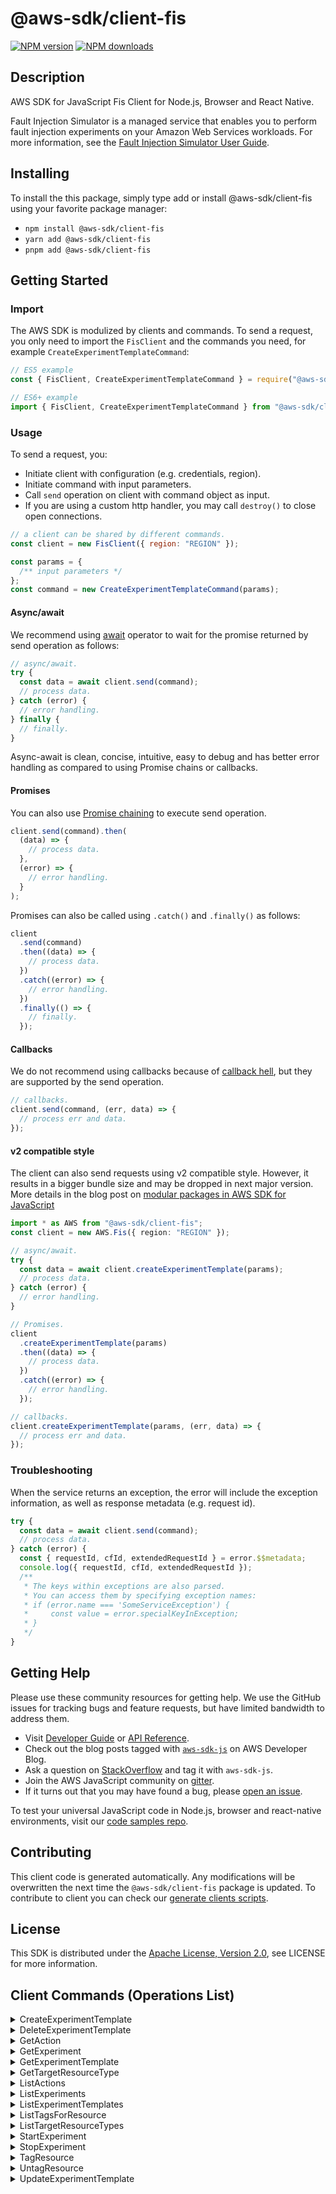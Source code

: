 <!-- generated file, do not edit directly -->

# @aws-sdk/client-fis

[![NPM version](https://img.shields.io/npm/v/@aws-sdk/client-fis/latest.svg)](https://www.npmjs.com/package/@aws-sdk/client-fis)
[![NPM downloads](https://img.shields.io/npm/dm/@aws-sdk/client-fis.svg)](https://www.npmjs.com/package/@aws-sdk/client-fis)

## Description

AWS SDK for JavaScript Fis Client for Node.js, Browser and React Native.

<p>Fault Injection Simulator is a managed service that enables you to perform fault injection
experiments on your Amazon Web Services workloads. For more information, see the <a href="https://docs.aws.amazon.com/fis/latest/userguide/">Fault Injection Simulator User Guide</a>.</p>

## Installing

To install the this package, simply type add or install @aws-sdk/client-fis
using your favorite package manager:

- `npm install @aws-sdk/client-fis`
- `yarn add @aws-sdk/client-fis`
- `pnpm add @aws-sdk/client-fis`

## Getting Started

### Import

The AWS SDK is modulized by clients and commands.
To send a request, you only need to import the `FisClient` and
the commands you need, for example `CreateExperimentTemplateCommand`:

```js
// ES5 example
const { FisClient, CreateExperimentTemplateCommand } = require("@aws-sdk/client-fis");
```

```ts
// ES6+ example
import { FisClient, CreateExperimentTemplateCommand } from "@aws-sdk/client-fis";
```

### Usage

To send a request, you:

- Initiate client with configuration (e.g. credentials, region).
- Initiate command with input parameters.
- Call `send` operation on client with command object as input.
- If you are using a custom http handler, you may call `destroy()` to close open connections.

```js
// a client can be shared by different commands.
const client = new FisClient({ region: "REGION" });

const params = {
  /** input parameters */
};
const command = new CreateExperimentTemplateCommand(params);
```

#### Async/await

We recommend using [await](https://developer.mozilla.org/en-US/docs/Web/JavaScript/Reference/Operators/await)
operator to wait for the promise returned by send operation as follows:

```js
// async/await.
try {
  const data = await client.send(command);
  // process data.
} catch (error) {
  // error handling.
} finally {
  // finally.
}
```

Async-await is clean, concise, intuitive, easy to debug and has better error handling
as compared to using Promise chains or callbacks.

#### Promises

You can also use [Promise chaining](https://developer.mozilla.org/en-US/docs/Web/JavaScript/Guide/Using_promises#chaining)
to execute send operation.

```js
client.send(command).then(
  (data) => {
    // process data.
  },
  (error) => {
    // error handling.
  }
);
```

Promises can also be called using `.catch()` and `.finally()` as follows:

```js
client
  .send(command)
  .then((data) => {
    // process data.
  })
  .catch((error) => {
    // error handling.
  })
  .finally(() => {
    // finally.
  });
```

#### Callbacks

We do not recommend using callbacks because of [callback hell](http://callbackhell.com/),
but they are supported by the send operation.

```js
// callbacks.
client.send(command, (err, data) => {
  // process err and data.
});
```

#### v2 compatible style

The client can also send requests using v2 compatible style.
However, it results in a bigger bundle size and may be dropped in next major version. More details in the blog post
on [modular packages in AWS SDK for JavaScript](https://aws.amazon.com/blogs/developer/modular-packages-in-aws-sdk-for-javascript/)

```ts
import * as AWS from "@aws-sdk/client-fis";
const client = new AWS.Fis({ region: "REGION" });

// async/await.
try {
  const data = await client.createExperimentTemplate(params);
  // process data.
} catch (error) {
  // error handling.
}

// Promises.
client
  .createExperimentTemplate(params)
  .then((data) => {
    // process data.
  })
  .catch((error) => {
    // error handling.
  });

// callbacks.
client.createExperimentTemplate(params, (err, data) => {
  // process err and data.
});
```

### Troubleshooting

When the service returns an exception, the error will include the exception information,
as well as response metadata (e.g. request id).

```js
try {
  const data = await client.send(command);
  // process data.
} catch (error) {
  const { requestId, cfId, extendedRequestId } = error.$$metadata;
  console.log({ requestId, cfId, extendedRequestId });
  /**
   * The keys within exceptions are also parsed.
   * You can access them by specifying exception names:
   * if (error.name === 'SomeServiceException') {
   *     const value = error.specialKeyInException;
   * }
   */
}
```

## Getting Help

Please use these community resources for getting help.
We use the GitHub issues for tracking bugs and feature requests, but have limited bandwidth to address them.

- Visit [Developer Guide](https://docs.aws.amazon.com/sdk-for-javascript/v3/developer-guide/welcome.html)
  or [API Reference](https://docs.aws.amazon.com/AWSJavaScriptSDK/v3/latest/index.html).
- Check out the blog posts tagged with [`aws-sdk-js`](https://aws.amazon.com/blogs/developer/tag/aws-sdk-js/)
  on AWS Developer Blog.
- Ask a question on [StackOverflow](https://stackoverflow.com/questions/tagged/aws-sdk-js) and tag it with `aws-sdk-js`.
- Join the AWS JavaScript community on [gitter](https://gitter.im/aws/aws-sdk-js-v3).
- If it turns out that you may have found a bug, please [open an issue](https://github.com/aws/aws-sdk-js-v3/issues/new/choose).

To test your universal JavaScript code in Node.js, browser and react-native environments,
visit our [code samples repo](https://github.com/aws-samples/aws-sdk-js-tests).

## Contributing

This client code is generated automatically. Any modifications will be overwritten the next time the `@aws-sdk/client-fis` package is updated.
To contribute to client you can check our [generate clients scripts](https://github.com/aws/aws-sdk-js-v3/tree/main/scripts/generate-clients).

## License

This SDK is distributed under the
[Apache License, Version 2.0](http://www.apache.org/licenses/LICENSE-2.0),
see LICENSE for more information.

## Client Commands (Operations List)

<details>
<summary>
CreateExperimentTemplate
</summary>

[Command API Reference](https://docs.aws.amazon.com/AWSJavaScriptSDK/v3/latest/clients/client-fis/classes/createexperimenttemplatecommand.html) / [Input](https://docs.aws.amazon.com/AWSJavaScriptSDK/v3/latest/clients/client-fis/interfaces/createexperimenttemplatecommandinput.html) / [Output](https://docs.aws.amazon.com/AWSJavaScriptSDK/v3/latest/clients/client-fis/interfaces/createexperimenttemplatecommandoutput.html)

</details>
<details>
<summary>
DeleteExperimentTemplate
</summary>

[Command API Reference](https://docs.aws.amazon.com/AWSJavaScriptSDK/v3/latest/clients/client-fis/classes/deleteexperimenttemplatecommand.html) / [Input](https://docs.aws.amazon.com/AWSJavaScriptSDK/v3/latest/clients/client-fis/interfaces/deleteexperimenttemplatecommandinput.html) / [Output](https://docs.aws.amazon.com/AWSJavaScriptSDK/v3/latest/clients/client-fis/interfaces/deleteexperimenttemplatecommandoutput.html)

</details>
<details>
<summary>
GetAction
</summary>

[Command API Reference](https://docs.aws.amazon.com/AWSJavaScriptSDK/v3/latest/clients/client-fis/classes/getactioncommand.html) / [Input](https://docs.aws.amazon.com/AWSJavaScriptSDK/v3/latest/clients/client-fis/interfaces/getactioncommandinput.html) / [Output](https://docs.aws.amazon.com/AWSJavaScriptSDK/v3/latest/clients/client-fis/interfaces/getactioncommandoutput.html)

</details>
<details>
<summary>
GetExperiment
</summary>

[Command API Reference](https://docs.aws.amazon.com/AWSJavaScriptSDK/v3/latest/clients/client-fis/classes/getexperimentcommand.html) / [Input](https://docs.aws.amazon.com/AWSJavaScriptSDK/v3/latest/clients/client-fis/interfaces/getexperimentcommandinput.html) / [Output](https://docs.aws.amazon.com/AWSJavaScriptSDK/v3/latest/clients/client-fis/interfaces/getexperimentcommandoutput.html)

</details>
<details>
<summary>
GetExperimentTemplate
</summary>

[Command API Reference](https://docs.aws.amazon.com/AWSJavaScriptSDK/v3/latest/clients/client-fis/classes/getexperimenttemplatecommand.html) / [Input](https://docs.aws.amazon.com/AWSJavaScriptSDK/v3/latest/clients/client-fis/interfaces/getexperimenttemplatecommandinput.html) / [Output](https://docs.aws.amazon.com/AWSJavaScriptSDK/v3/latest/clients/client-fis/interfaces/getexperimenttemplatecommandoutput.html)

</details>
<details>
<summary>
GetTargetResourceType
</summary>

[Command API Reference](https://docs.aws.amazon.com/AWSJavaScriptSDK/v3/latest/clients/client-fis/classes/gettargetresourcetypecommand.html) / [Input](https://docs.aws.amazon.com/AWSJavaScriptSDK/v3/latest/clients/client-fis/interfaces/gettargetresourcetypecommandinput.html) / [Output](https://docs.aws.amazon.com/AWSJavaScriptSDK/v3/latest/clients/client-fis/interfaces/gettargetresourcetypecommandoutput.html)

</details>
<details>
<summary>
ListActions
</summary>

[Command API Reference](https://docs.aws.amazon.com/AWSJavaScriptSDK/v3/latest/clients/client-fis/classes/listactionscommand.html) / [Input](https://docs.aws.amazon.com/AWSJavaScriptSDK/v3/latest/clients/client-fis/interfaces/listactionscommandinput.html) / [Output](https://docs.aws.amazon.com/AWSJavaScriptSDK/v3/latest/clients/client-fis/interfaces/listactionscommandoutput.html)

</details>
<details>
<summary>
ListExperiments
</summary>

[Command API Reference](https://docs.aws.amazon.com/AWSJavaScriptSDK/v3/latest/clients/client-fis/classes/listexperimentscommand.html) / [Input](https://docs.aws.amazon.com/AWSJavaScriptSDK/v3/latest/clients/client-fis/interfaces/listexperimentscommandinput.html) / [Output](https://docs.aws.amazon.com/AWSJavaScriptSDK/v3/latest/clients/client-fis/interfaces/listexperimentscommandoutput.html)

</details>
<details>
<summary>
ListExperimentTemplates
</summary>

[Command API Reference](https://docs.aws.amazon.com/AWSJavaScriptSDK/v3/latest/clients/client-fis/classes/listexperimenttemplatescommand.html) / [Input](https://docs.aws.amazon.com/AWSJavaScriptSDK/v3/latest/clients/client-fis/interfaces/listexperimenttemplatescommandinput.html) / [Output](https://docs.aws.amazon.com/AWSJavaScriptSDK/v3/latest/clients/client-fis/interfaces/listexperimenttemplatescommandoutput.html)

</details>
<details>
<summary>
ListTagsForResource
</summary>

[Command API Reference](https://docs.aws.amazon.com/AWSJavaScriptSDK/v3/latest/clients/client-fis/classes/listtagsforresourcecommand.html) / [Input](https://docs.aws.amazon.com/AWSJavaScriptSDK/v3/latest/clients/client-fis/interfaces/listtagsforresourcecommandinput.html) / [Output](https://docs.aws.amazon.com/AWSJavaScriptSDK/v3/latest/clients/client-fis/interfaces/listtagsforresourcecommandoutput.html)

</details>
<details>
<summary>
ListTargetResourceTypes
</summary>

[Command API Reference](https://docs.aws.amazon.com/AWSJavaScriptSDK/v3/latest/clients/client-fis/classes/listtargetresourcetypescommand.html) / [Input](https://docs.aws.amazon.com/AWSJavaScriptSDK/v3/latest/clients/client-fis/interfaces/listtargetresourcetypescommandinput.html) / [Output](https://docs.aws.amazon.com/AWSJavaScriptSDK/v3/latest/clients/client-fis/interfaces/listtargetresourcetypescommandoutput.html)

</details>
<details>
<summary>
StartExperiment
</summary>

[Command API Reference](https://docs.aws.amazon.com/AWSJavaScriptSDK/v3/latest/clients/client-fis/classes/startexperimentcommand.html) / [Input](https://docs.aws.amazon.com/AWSJavaScriptSDK/v3/latest/clients/client-fis/interfaces/startexperimentcommandinput.html) / [Output](https://docs.aws.amazon.com/AWSJavaScriptSDK/v3/latest/clients/client-fis/interfaces/startexperimentcommandoutput.html)

</details>
<details>
<summary>
StopExperiment
</summary>

[Command API Reference](https://docs.aws.amazon.com/AWSJavaScriptSDK/v3/latest/clients/client-fis/classes/stopexperimentcommand.html) / [Input](https://docs.aws.amazon.com/AWSJavaScriptSDK/v3/latest/clients/client-fis/interfaces/stopexperimentcommandinput.html) / [Output](https://docs.aws.amazon.com/AWSJavaScriptSDK/v3/latest/clients/client-fis/interfaces/stopexperimentcommandoutput.html)

</details>
<details>
<summary>
TagResource
</summary>

[Command API Reference](https://docs.aws.amazon.com/AWSJavaScriptSDK/v3/latest/clients/client-fis/classes/tagresourcecommand.html) / [Input](https://docs.aws.amazon.com/AWSJavaScriptSDK/v3/latest/clients/client-fis/interfaces/tagresourcecommandinput.html) / [Output](https://docs.aws.amazon.com/AWSJavaScriptSDK/v3/latest/clients/client-fis/interfaces/tagresourcecommandoutput.html)

</details>
<details>
<summary>
UntagResource
</summary>

[Command API Reference](https://docs.aws.amazon.com/AWSJavaScriptSDK/v3/latest/clients/client-fis/classes/untagresourcecommand.html) / [Input](https://docs.aws.amazon.com/AWSJavaScriptSDK/v3/latest/clients/client-fis/interfaces/untagresourcecommandinput.html) / [Output](https://docs.aws.amazon.com/AWSJavaScriptSDK/v3/latest/clients/client-fis/interfaces/untagresourcecommandoutput.html)

</details>
<details>
<summary>
UpdateExperimentTemplate
</summary>

[Command API Reference](https://docs.aws.amazon.com/AWSJavaScriptSDK/v3/latest/clients/client-fis/classes/updateexperimenttemplatecommand.html) / [Input](https://docs.aws.amazon.com/AWSJavaScriptSDK/v3/latest/clients/client-fis/interfaces/updateexperimenttemplatecommandinput.html) / [Output](https://docs.aws.amazon.com/AWSJavaScriptSDK/v3/latest/clients/client-fis/interfaces/updateexperimenttemplatecommandoutput.html)

</details>
